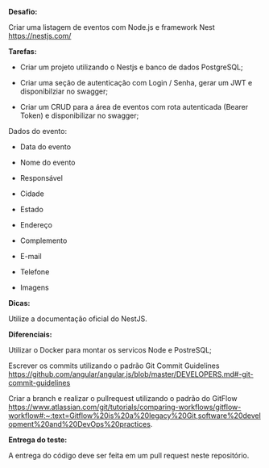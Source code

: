 **Desafio:**

Criar uma listagem de eventos com Node.js e framework Nest https://nestjs.com/

**Tarefas:**

- Criar um projeto utilizando o Nestjs e banco de dados PostgreSQL;

- Criar uma seção de autenticação com Login / Senha, gerar um JWT e disponibilziar no swagger;

- Criar um CRUD para a área de eventos com rota autenticada (Bearer Token) e disponibilizar no swagger;

Dados do evento:

- Data do evento

- Nome do evento

- Responsável

- Cidade

- Estado

- Endereço

- Complemento

- E-mail

- Telefone

- Imagens

**Dicas:**

Utilize a documentação oficial do NestJS.

**Diferenciais:**

Utilizar o Docker para montar os servicos Node e PostreSQL;

Escrever os commits utilizando o padrão Git Commit Guidelines https://github.com/angular/angular.js/blob/master/DEVELOPERS.md#-git-commit-guidelines

Criar a branch e realizar o pullrequest utilizando o padrão do GitFlow https://www.atlassian.com/git/tutorials/comparing-workflows/gitflow-workflow#:~:text=Gitflow%20is%20a%20legacy%20Git,software%20development%20and%20DevOps%20practices.

**Entrega do teste:**

A entrega do código deve ser feita em um pull request neste repositório.
